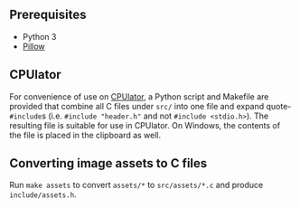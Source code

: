 ## Prerequisites
* Python 3
* [Pillow](https://pypi.org/project/Pillow)

## CPUlator
For convenience of use on [CPUlator](https://cpulator.01xz.net/?sys=arm-de1soc), a Python script and Makefile are provided that combine all C files under `src/` into one file and expand quote-`#include`s (i.e. `#include "header.h"` and not `#include <stdio.h>`). The resulting file is suitable for use in CPUlator. On Windows, the contents of the file is placed in the clipboard as well.

## Converting image assets to C files
Run `make assets` to convert `assets/*` to `src/assets/*.c` and produce `include/assets.h`.
